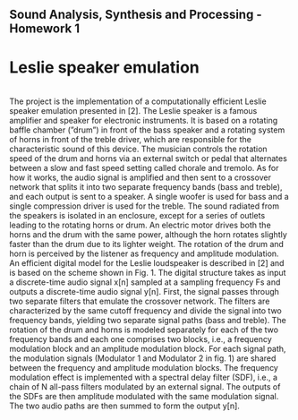 ## Sound Analysis, Synthesis and Processing - Homework 1
# Leslie speaker emulation
<br>
 The project is the implementation of a computationally efficient Leslie speaker emulation presented in [2]. The Leslie speaker is a famous amplifier and speaker for electronic instruments.  It is based on a rotating baffle chamber (”drum”) in front of the bass speaker and a rotating system of
 horns in front of the treble driver, which are responsible for the characteristic sound of this device. The  musician controls the rotation speed of the drum and horns via an external switch or pedal that alternates between a slow and fast speed setting called chorale and tremolo. As for how it works, the audio signal is
 amplified and then sent to a crossover network that splits it into two separate frequency bands (bass and
 treble), and each output is sent to a speaker. A single woofer is used for bass and a single compression
 driver is used for the treble. The sound radiated from the speakers is isolated in an enclosure, except
 for a series of outlets leading to the rotating horns or drum. An electric motor drives both the horns
 and the drum with the same power, although the horn rotates slightly faster than the drum due to its
 lighter weight. The rotation of the drum and horn is perceived by the listener as frequency and amplitude
 modulation.<br>
 An efficient digital model for the Leslie loudspeaker is described in [2] and is based on the scheme
 shown in Fig. 1. The digital structure takes as input a discrete-time audio signal x[n] sampled at a
 sampling frequency Fs and outputs a discrete-time audio signal y[n]. First, the signal passes through
 two separate filters that emulate the crossover network. The filters are characterized by the same cutoff
 frequency and divide the signal into two frequency bands, yielding two separate signal paths (bass and
 treble). The rotation of the drum and horns is modeled separately for each of the two frequency bands and
 each one comprises two blocks, i.e., a frequency modulation block and an amplitude modulation block.
 For each signal path, the modulation signals (Modulator 1 and Modulator 2 in fig. 1) are shared between
 the frequency and amplitude modulation blocks. The frequency modulation effect is implemented with a
 spectral delay filter (SDF), i.e., a chain of N all-pass filters modulated by an external signal. The outputs
 of the SDFs are then amplitude modulated with the same modulation signal. The two audio paths are
 then summed to form the output y[n].<br>
